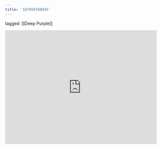 ```yaml
---
title: '187959768935'
---
```

tagged: [[Deep Purple]]
<iframe allow="accelerometer; autoplay; clipboard-write; encrypted-media; gyroscope; picture-in-picture" allowfullscreen="" frameborder="0" height="375" id="youtube_iframe" src="https://www.youtube.com/embed/PfAWReBmxEs?feature=oembed&amp;enablejsapi=1&amp;origin=https://safe.txmblr.com&amp;wmode=opaque" width="500"></iframe>